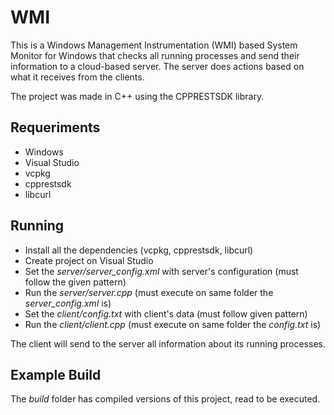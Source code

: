 # WMI

This is a Windows Management Instrumentation (WMI) based System Monitor for Windows that checks all running processes and send their information to a cloud-based server. The server does actions based on what it receives from the clients.

The project was made in C++ using the CPPRESTSDK library.

## Requeriments

* Windows
* Visual Studio
* vcpkg
* cpprestsdk
* libcurl

## Running

* Install all the dependencies (vcpkg, cpprestsdk, libcurl)
* Create project on Visual Studio
* Set the *server/server_config.xml* with server's configuration (must follow the given pattern)
* Run the *server/server.cpp* (must execute on same folder the *server_config.xml* is)
* Set the *client/config.txt* with client's data (must follow given pattern)
* Run the *client/client.cpp* (must execute on same folder the *config.txt* is)

The client will send to the server all information about its running processes.

## Example Build

The *build* folder has compiled versions of this project, read to be executed.